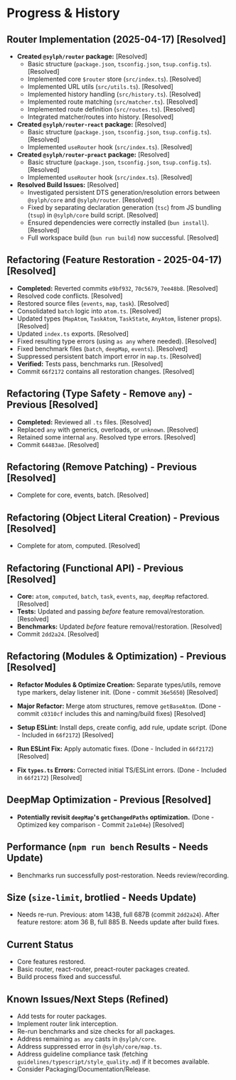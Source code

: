 # Progress & History

## Router Implementation (2025-04-17) [Resolved]
- **Created `@sylph/router` package:** [Resolved]
    - Basic structure (`package.json`, `tsconfig.json`, `tsup.config.ts`). [Resolved]
    - Implemented core `$router` store (`src/index.ts`). [Resolved]
    - Implemented URL utils (`src/utils.ts`). [Resolved]
    - Implemented history handling (`src/history.ts`). [Resolved]
    - Implemented route matching (`src/matcher.ts`). [Resolved]
    - Implemented route definition (`src/routes.ts`). [Resolved]
    - Integrated matcher/routes into history. [Resolved]
- **Created `@sylph/router-react` package:** [Resolved]
    - Basic structure (`package.json`, `tsconfig.json`, `tsup.config.ts`). [Resolved]
    - Implemented `useRouter` hook (`src/index.ts`). [Resolved]
- **Created `@sylph/router-preact` package:** [Resolved]
    - Basic structure (`package.json`, `tsconfig.json`, `tsup.config.ts`). [Resolved]
    - Implemented `useRouter` hook (`src/index.ts`). [Resolved]
- **Resolved Build Issues:** [Resolved]
    - Investigated persistent DTS generation/resolution errors between `@sylph/core` and `@sylph/router`. [Resolved]
    - Fixed by separating declaration generation (`tsc`) from JS bundling (`tsup`) in `@sylph/core` build script. [Resolved]
    - Ensured dependencies were correctly installed (`bun install`). [Resolved]
    - Full workspace build (`bun run build`) now successful. [Resolved]

## Refactoring (Feature Restoration - 2025-04-17) [Resolved]
- **Completed:** Reverted commits `e9bf932`, `70c5679`, `7ee48b8`. [Resolved]
- Resolved code conflicts. [Resolved]
- Restored source files (`events`, `map`, `task`). [Resolved]
- Consolidated `batch` logic into `atom.ts`. [Resolved]
- Updated types (`MapAtom`, `TaskAtom`, `TaskState`, `AnyAtom`, listener props). [Resolved]
- Updated `index.ts` exports. [Resolved]
- Fixed resulting type errors (using `as any` where needed). [Resolved]
- Fixed benchmark files (`batch`, `deepMap`, `events`). [Resolved]
- Suppressed persistent batch import error in `map.ts`. [Resolved]
- **Verified:** Tests pass, benchmarks run. [Resolved]
- Commit `66f2172` contains all restoration changes. [Resolved]

## Refactoring (Type Safety - Remove `any`) - Previous [Resolved]
- **Completed:** Reviewed all `.ts` files. [Resolved]
- Replaced `any` with generics, overloads, or `unknown`. [Resolved]
- Retained some internal `any`. Resolved type errors. [Resolved]
- Commit `64483ae`. [Resolved]

## Refactoring (Remove Patching) - Previous [Resolved]
- Complete for core, events, batch. [Resolved]

## Refactoring (Object Literal Creation) - Previous [Resolved]
- Complete for atom, computed. [Resolved]

## Refactoring (Functional API) - Previous [Resolved]
- **Core:** `atom`, `computed`, `batch`, `task`, `events`, `map`, `deepMap` refactored. [Resolved]
- **Tests:** Updated and passing *before* feature removal/restoration. [Resolved]
- **Benchmarks:** Updated *before* feature removal/restoration. [Resolved]
- Commit `2dd2a24`. [Resolved]

## Refactoring (Modules & Optimization) - Previous [Resolved]
- **Refactor Modules & Optimize Creation:** Separate types/utils, remove type markers, delay listener init. (Done - commit `36e5650`) [Resolved]
- **Major Refactor:** Merge atom structures, remove `getBaseAtom`. (Done - commit `c0310cf` includes this and naming/build fixes) [Resolved]


- **Setup ESLint:** Install deps, create config, add rule, update script. (Done - Included in `66f2172`) [Resolved]
- **Run ESLint Fix:** Apply automatic fixes. (Done - Included in `66f2172`) [Resolved]
- **Fix `types.ts` Errors:** Corrected initial TS/ESLint errors. (Done - Included in `66f2172`) [Resolved]

## DeepMap Optimization - Previous [Resolved]
- **Potentially revisit `deepMap`'s `getChangedPaths` optimization.** (Done - Optimized key comparison - Commit `2a1e04e`) [Resolved]

## Performance (`npm run bench` Results - Needs Update)
- Benchmarks run successfully post-restoration. Needs review/recording.

## Size (`size-limit`, brotlied - Needs Update)
- Needs re-run. Previous: atom 143B, full 687B (commit `2dd2a24`). After feature restore: atom 36 B, full 885 B. Needs update after build fixes.

## Current Status
- Core features restored.
- Basic router, react-router, preact-router packages created.
- Build process fixed and successful.

## Known Issues/Next Steps (Refined)
- Add tests for router packages.
- Implement router link interception.
- Re-run benchmarks and size checks for all packages.
- Address remaining `as any` casts in `@sylph/core`.
- Address suppressed error in `@sylph/core/map.ts`.
- Address guideline compliance task (fetching `guidelines/typescript/style_quality.md`) if it becomes available.
- Consider Packaging/Documentation/Release.